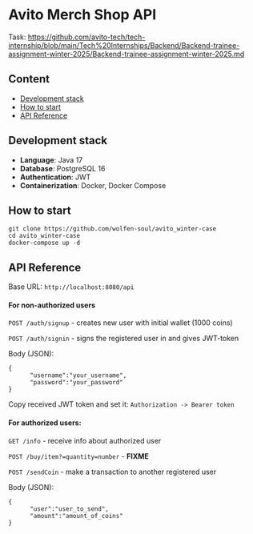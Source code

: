 # Avito Merch Shop API
Task: https://github.com/avito-tech/tech-internship/blob/main/Tech%20Internships/Backend/Backend-trainee-assignment-winter-2025/Backend-trainee-assignment-winter-2025.md

## Content
- [Development stack](#-development-stack)
- [How to start](#-how-to-start)
- [API Reference](#-api-reference)

## Development stack
- **Language**: Java 17
- **Database**: PostgreSQL 16
- **Authentication**: JWT
- **Сontainerization**: Docker, Docker Compose

## How to start
```
git clone https://github.com/wolfen-soul/avito_winter-case
cd avito_winter-case
docker-compose up -d
```

## API Reference
Base URL: `http://localhost:8080/api`

#### For non-authorized users

`POST /auth/signup` - creates new user with initial wallet (1000 coins)

`POST /auth/signin` - signs the registered user in and gives JWT-token

Body (JSON):
```
{
      "username":"your_username",
      "password":"your_password"
}
```

Copy received JWT token and set it: `Authorization -> Bearer token`

#### For authorized users:
`GET /info` - receive info about authorized user

`POST /buy/item?=quantity=number` - **FIXME**

`POST /sendCoin` - make a transaction to another registered user

Body (JSON):
```
{
      "user":"user_to_send",
      "amount":"amount_of_coins"
}
```

